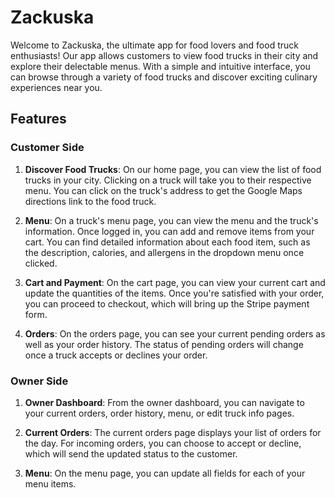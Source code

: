 # Zackuska

Welcome to Zackuska, the ultimate app for food lovers and food truck enthusiasts! Our app allows customers to view food trucks in their city and explore their delectable menus. With a simple and intuitive interface, you can browse through a variety of food trucks and discover exciting culinary experiences near you.

## Features

### Customer Side

1. **Discover Food Trucks**: On our home page, you can view the list of food trucks in your city. Clicking on a truck will take you to their respective menu. You can click on the truck's address to get the Google Maps directions link to the food truck.

2. **Menu**: On a truck's menu page, you can view the menu and the truck's information. Once logged in, you can add and remove items from your cart. You can find detailed information about each food item, such as the description, calories, and allergens in the dropdown menu once clicked.

3. **Cart and Payment**: On the cart page, you can view your current cart and update the quantities of the items. Once you're satisfied with your order, you can proceed to checkout, which will bring up the Stripe payment form.

4. **Orders**: On the orders page, you can see your current pending orders as well as your order history. The status of pending orders will change once a truck accepts or declines your order.

### Owner Side

1. **Owner Dashboard**: From the owner dashboard, you can navigate to your current orders, order history, menu, or edit truck info pages.

2. **Current Orders**: The current orders page displays your list of orders for the day. For incoming orders, you can choose to accept or decline, which will send the updated status to the customer.

3. **Menu**: On the menu page, you can update all fields for each of your menu items.

